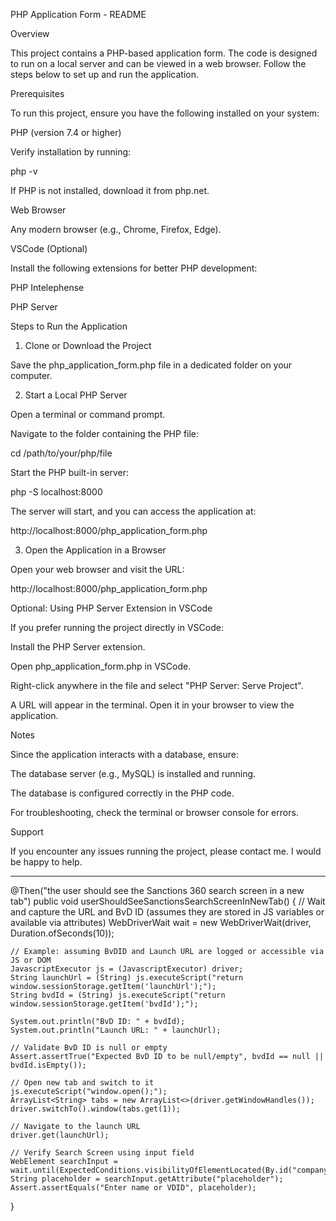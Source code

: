 PHP Application Form - README

Overview

This project contains a PHP-based application form. The code is designed to run on a local server and can be viewed in a web browser. Follow the steps below to set up and run the application.

Prerequisites

To run this project, ensure you have the following installed on your system:

PHP (version 7.4 or higher)

Verify installation by running:

php -v

If PHP is not installed, download it from php.net.

Web Browser

Any modern browser (e.g., Chrome, Firefox, Edge).

VSCode (Optional)

Install the following extensions for better PHP development:

PHP Intelephense

PHP Server

Steps to Run the Application

1. Clone or Download the Project

Save the php_application_form.php file in a dedicated folder on your computer.

2. Start a Local PHP Server

Open a terminal or command prompt.

Navigate to the folder containing the PHP file:

cd /path/to/your/php/file

Start the PHP built-in server:

php -S localhost:8000

The server will start, and you can access the application at:

http://localhost:8000/php_application_form.php

3. Open the Application in a Browser

Open your web browser and visit the URL:

http://localhost:8000/php_application_form.php

Optional: Using PHP Server Extension in VSCode

If you prefer running the project directly in VSCode:

Install the PHP Server extension.

Open php_application_form.php in VSCode.

Right-click anywhere in the file and select "PHP Server: Serve Project".

A URL will appear in the terminal. Open it in your browser to view the application.

Notes

Since the application interacts with a database, ensure:

The database server (e.g., MySQL) is installed and running.

The database is configured correctly in the PHP code.

For troubleshooting, check the terminal or browser console for errors.

Support

If you encounter any issues running the project, please contact me. I would be happy to help.

------------------------------------------------------------------------------------------------------------------------------------------------------------------------------
@Then("the user should see the Sanctions 360 search screen in a new tab")
public void userShouldSeeSanctionsSearchScreenInNewTab() {
    // Wait and capture the URL and BvD ID (assumes they are stored in JS variables or available via attributes)
    WebDriverWait wait = new WebDriverWait(driver, Duration.ofSeconds(10));

    // Example: assuming BvDID and Launch URL are logged or accessible via JS or DOM
    JavascriptExecutor js = (JavascriptExecutor) driver;
    String launchUrl = (String) js.executeScript("return window.sessionStorage.getItem('launchUrl');");
    String bvdId = (String) js.executeScript("return window.sessionStorage.getItem('bvdId');");

    System.out.println("BvD ID: " + bvdId);
    System.out.println("Launch URL: " + launchUrl);

    // Validate BvD ID is null or empty
    Assert.assertTrue("Expected BvD ID to be null/empty", bvdId == null || bvdId.isEmpty());

    // Open new tab and switch to it
    js.executeScript("window.open();");
    ArrayList<String> tabs = new ArrayList<>(driver.getWindowHandles());
    driver.switchTo().window(tabs.get(1));

    // Navigate to the launch URL
    driver.get(launchUrl);

    // Verify Search Screen using input field
    WebElement searchInput = wait.until(ExpectedConditions.visibilityOfElementLocated(By.id("companyName")));
    String placeholder = searchInput.getAttribute("placeholder");
    Assert.assertEquals("Enter name or VDID", placeholder);
}

